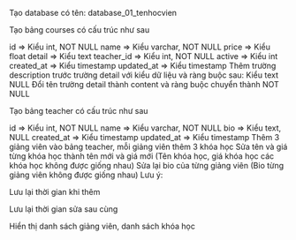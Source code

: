 Tạo database có tên: database_01_tenhocvien

Tạo bảng courses có cấu trúc như sau

id => Kiểu int, NOT NULL
name => Kiểu varchar, NOT NULL
price => Kiểu float
detail => Kiểu text
teacher_id => Kiểu int, NOT NULL
active => Kiểu int
created_at => Kiểu timestamp
updated_at => Kiểu timestamp
Thêm trường description trước trường detail với kiểu dữ liệu và ràng buộc sau:
Kiểu text
NULL
Đổi tên trường detail thành content và ràng buộc chuyển thành NOT NULL

Tạo bảng teacher có cấu trúc như sau

id => Kiểu int, NOT NULL
name => Kiểu varchar, NOT NULL
bio => Kiểu text, NULL
created_at => Kiểu timestamp
updated_at => Kiểu timestamp
Thêm 3 giảng viên vào bảng teacher, mỗi giảng viên thêm 3 khóa học
Sửa tên và giá từng khóa học thành tên mới và giá mới (Tên khóa học, giá khóa học các khóa học không được giống nhau)
Sửa lại bio của từng giảng viên (Bio từng giảng viên không được giống nhau)
Lưu ý:

Lưu lại thời gian khi thêm

Lưu lại thời gian sửa sau cùng

Hiển thị danh sách giảng viên, danh sách khóa học
